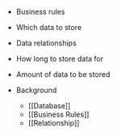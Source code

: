 - Business rules
- Which data to store
- Data relationships
- How long to store data for
- Amount of data to be stored

- Background
	- [[Database]]
	- [[Business Rules]]
	- [[Relationship]]
